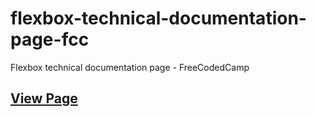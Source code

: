 # flexbox-technical-documentation-page-fcc
Flexbox technical documentation page - FreeCodedCamp

## [View Page](https://minm333.github.io/flexbox-technical-documentation-page-fcc/)
